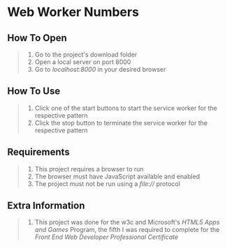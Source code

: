 # Web Worker Numbers

## How To Open
> 1. Go to the project's download folder
> 2. Open a local server on port 8000
> 3. Go to _localhost:8000_ in your desired browser

## How To Use
> 1. Click one of the start buttons to start the service worker for the respective pattern
> 2. Click the stop button to terminate the service worker for the respective pattern

## Requirements
> 1. This project requires a browser to run
> 2. The browser must have JavaScript available and enabled
> 3. The project must not be run using a _file://_ protocol

## Extra Information
> 1. This project was done for the w3c and Microsoft's *HTML5 Apps and Games* Program, the fifth I was required to complete for the *Front End Web Developer Professional Certificate*